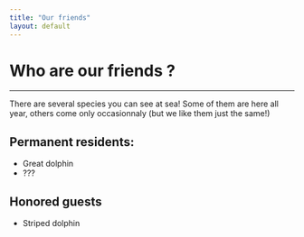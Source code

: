 ```yaml
---
title: "Our friends"
layout: default
---
```


# Who are our friends ?
---

There are several species you can see at sea! Some of them are here all year, others come only occasionnaly (but we like them just the same!)

## Permanent residents:
 - Great dolphin
 - ???

## Honored guests
 - Striped dolphin
